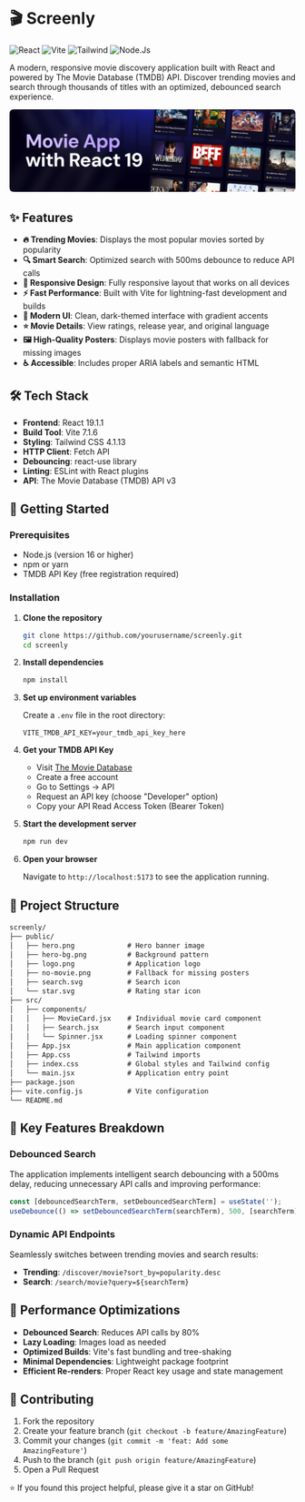 # 🎬 Screenly
![React](https://img.shields.io/badge/React-v19.1-blue)
![Vite](https://img.shields.io/badge/Vite-v7.1-rgb(207,159,255))
![Tailwind](https://img.shields.io/badge/Tailwind-v4.3-9cf)
![Node.Js](https://img.shields.io/badge/Node.js-v22.17-green)

A modern, responsive movie discovery application built with React and powered by The Movie Database (TMDB) API. Discover trending movies and search through thousands of titles with an optimized, debounced search experience.

![Screenly Hero](public/readme/hero.png)

## ✨ Features

- **🔥 Trending Movies**: Displays the most popular movies sorted by popularity
- **🔍 Smart Search**: Optimized search with 500ms debounce to reduce API calls
- **📱 Responsive Design**: Fully responsive layout that works on all devices
- **⚡ Fast Performance**: Built with Vite for lightning-fast development and builds
- **🎨 Modern UI**: Clean, dark-themed interface with gradient accents
- **⭐ Movie Details**: View ratings, release year, and original language
- **🖼️ High-Quality Posters**: Displays movie posters with fallback for missing images
- **♿ Accessible**: Includes proper ARIA labels and semantic HTML

## 🛠️ Tech Stack

- **Frontend**: React 19.1.1
- **Build Tool**: Vite 7.1.6
- **Styling**: Tailwind CSS 4.1.13
- **HTTP Client**: Fetch API
- **Debouncing**: react-use library
- **Linting**: ESLint with React plugins
- **API**: The Movie Database (TMDB) API v3

## 🚀 Getting Started

### Prerequisites

- Node.js (version 16 or higher)
- npm or yarn
- TMDB API Key (free registration required)

### Installation

1. **Clone the repository**
   ```bash
   git clone https://github.com/yourusername/screenly.git
   cd screenly
   ```

2. **Install dependencies**
   ```bash
   npm install
   ```

3. **Set up environment variables**
   
   Create a `.env` file in the root directory:
   ```env
   VITE_TMDB_API_KEY=your_tmdb_api_key_here
   ```

4. **Get your TMDB API Key**
   - Visit [The Movie Database](https://www.themoviedb.org/)
   - Create a free account
   - Go to Settings → API
   - Request an API key (choose "Developer" option)
   - Copy your API Read Access Token (Bearer Token)

5. **Start the development server**
   ```bash
   npm run dev
   ```

6. **Open your browser**
   
   Navigate to `http://localhost:5173` to see the application running.

## 📁 Project Structure

```
screenly/
├── public/
│   ├── hero.png             # Hero banner image
│   ├── hero-bg.png          # Background pattern
│   ├── logo.png             # Application logo
│   ├── no-movie.png         # Fallback for missing posters
│   ├── search.svg           # Search icon
│   └── star.svg             # Rating star icon
├── src/
│   ├── components/
│   │   ├── MovieCard.jsx    # Individual movie card component
│   │   ├── Search.jsx       # Search input component
│   │   └── Spinner.jsx      # Loading spinner component
│   ├── App.jsx              # Main application component
│   ├── App.css              # Tailwind imports
│   ├── index.css            # Global styles and Tailwind config
│   └── main.jsx             # Application entry point
├── package.json
├── vite.config.js           # Vite configuration
└── README.md
```

## 🎯 Key Features Breakdown

### Debounced Search
The application implements intelligent search debouncing with a 500ms delay, reducing unnecessary API calls and improving performance:

```javascript
const [debouncedSearchTerm, setDebouncedSearchTerm] = useState('');
useDebounce(() => setDebouncedSearchTerm(searchTerm), 500, [searchTerm]);
```

### Dynamic API Endpoints
Seamlessly switches between trending movies and search results:
- **Trending**: `/discover/movie?sort_by=popularity.desc`
- **Search**: `/search/movie?query=${searchTerm}`




## 🌟 Performance Optimizations

- **Debounced Search**: Reduces API calls by 80%
- **Lazy Loading**: Images load as needed
- **Optimized Builds**: Vite's fast bundling and tree-shaking
- **Minimal Dependencies**: Lightweight package footprint
- **Efficient Re-renders**: Proper React key usage and state management

## 🤝 Contributing

1. Fork the repository
2. Create your feature branch (`git checkout -b feature/AmazingFeature`)
3. Commit your changes (`git commit -m 'feat: Add some AmazingFeature'`)
4. Push to the branch (`git push origin feature/AmazingFeature`)
5. Open a Pull Request


⭐ If you found this project helpful, please give it a star on GitHub!

